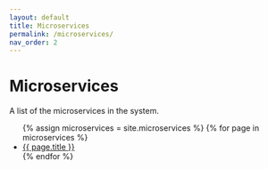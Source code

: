 ```yaml
---
layout: default
title: Microservices
permalink: /microservices/
nav_order: 2
---
```

# Microservices

A list of the microservices in the system.

<ul>
{% assign microservices = site.microservices %}
    {% for page in microservices %}
    <li><a href="{{ page.url }}">{{ page.title }}</a></li>
    {% endfor %}
</ul>